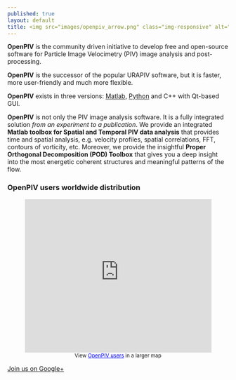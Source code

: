 ```yaml
---
published: true
layout: default
title: <img src="images/openpiv_arrow.png" class="img-responsive" alt="OpenPIV"> 
---
```




<div class="jumbotron">
<p>
	<strong>OpenPIV</strong> is the community driven initiative to develop free and open-source software for Particle Image Velocimetry (PIV) image analysis and post-processing.
</p>
</div>

**OpenPIV** is the successor of the popular URAPIV software, but it is faster, more user-friendly and much more flexible.

**OpenPIV** exists in three versions: [Matlab], [Python]  and C++ with Qt-based GUI.


**OpenPIV** is not only the PIV image analysis software. It is a fully integrated solution *from an experiment to a publication*. We provide an integrated **Matlab toolbox for Spatial and Temporal PIV data analysis** that provides time and spatial analysis, e.g. velocity profiles, spatial correlations, FFT, contours of vorticity, etc. Moreover, we provide the insightful **Proper Orthogonal Decomposition (POD) Toolbox** that gives you a deep insight into the most energetic coherent structures and meaningful patterns of the flow.



### OpenPIV users worldwide distribution

<html>
<center>
<iframe width="425" height="350" frameborder="0" scrolling="no" marginheight="0" marginwidth="0" src="https://maps.google.com/maps/ms?ie=UTF8&amp;oe=UTF8&amp;source=embed&amp;msa=0&amp;msid=207169972588554588833.00045824a18bf9a95094a&amp;t=h&amp;ll=5.615986,27.421875&amp;spn=153.235694,298.828125&amp;z=1&amp;output=embed"></iframe><br /><small>View <a href="https://maps.google.com/maps/ms?ie=UTF8&amp;oe=UTF8&amp;source=embed&amp;msa=0&amp;msid=207169972588554588833.00045824a18bf9a95094a&amp;t=h&amp;ll=5.615986,27.421875&amp;spn=153.235694,298.828125&amp;z=1" style="color:#0000FF;text-align:left">OpenPIV users</a> in a larger map</small>
</center>
</html>

<a href="https://plus.google.com/109825446414710739212" rel="publisher">Join us on Google+</a>

[Matlab]: http://www.openpiv.net/openpiv-matlab/
[Python]: http://www.openpiv.net/openpiv-python/
